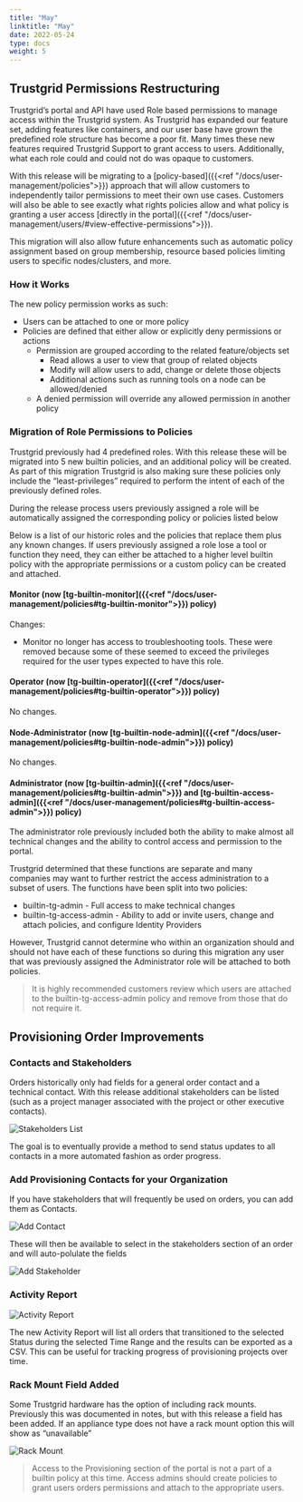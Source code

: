 ```yaml
---
title: "May"
linktitle: "May"
date: 2022-05-24
type: docs
weight: 5
---
```


## Trustgrid Permissions Restructuring

Trustgrid’s portal and API have used Role based permissions to manage access within the Trustgrid system. As Trustgrid has expanded our feature set, adding features like containers, and our user base have grown the predefined role structure has become a poor fit. Many times these new features required Trustgrid Support to grant access to users.  Additionally, what each role could and could not do was opaque to customers. 

With this release will be migrating to a [policy-based]({{<ref "/docs/user-management/policies">}}) approach that will allow customers to independently tailor permissions to meet their own use cases. Customers will also be able to see exactly what rights policies allow and what policy is granting a user access [directly in the portal]({{<ref "/docs/user-management/users/#view-effective-permissions">}}). 

This migration will also allow future enhancements such as automatic policy assignment based on group membership, resource based policies limiting users to specific nodes/clusters, and more.  


### How it Works

The new policy permission works as such:

* Users can be attached to one or more policy
* Policies are defined that either allow or explicitly deny permissions or actions
	* Permission are grouped according to the related feature/objects set
		* Read allows a user to view that group of related objects
		* Modify will allow users to add, change or delete those objects
		* Additional actions such as running tools on a node can be allowed/denied 
	* A denied permission will override any allowed permission in another policy

### Migration of Role Permissions to Policies

Trustgrid previously had 4 predefined roles. With this release these will be migrated into 5 new builtin policies, and an additional policy will be created. As part of this migration Trustgrid is also making sure these policies only include the “least-privileges” required to perform the intent of each of the previously defined roles. 

During the release process users previously assigned a role will be automatically assigned the corresponding policy or policies listed below

Below is a list of our historic roles and the policies that replace them plus any known changes. If users previously assigned a role lose a tool or function they need, they can either be attached to a higher level builtin policy with the appropriate permissions or a custom policy can be created and attached.

#### Monitor (now [tg-builtin-monitor]({{<ref "/docs/user-management/policies#tg-builtin-monitor">}}) policy)

Changes:
* Monitor no longer has access to troubleshooting tools. These were removed because some of these seemed to exceed the privileges required for the user types expected to have this role. 

#### Operator (now [tg-builtin-operator]({{<ref "/docs/user-management/policies#tg-builtin-operator">}}) policy)

No changes.

#### Node-Administrator (now [tg-builtin-node-admin]({{<ref "/docs/user-management/policies#tg-builtin-node-admin">}}) policy)

No changes.

#### Administrator (now [tg-builtin-admin]({{<ref "/docs/user-management/policies#tg-builtin-admin">}}) and [tg-builtin-access-admin]({{<ref "/docs/user-management/policies#tg-builtin-access-admin">}}) policy)

The administrator role previously included both the ability to make almost all technical changes and the ability to control access and permission to the portal.

Trustgrid determined that these functions are separate and many companies may want to further restrict the access administration to a subset of users. The functions have been split into two policies:

* builtin-tg-admin - Full access to make technical changes
* builtin-tg-access-admin - Ability to add or invite users, change and attach policies, and configure Identity Providers

However, Trustgrid cannot determine who within an organization should and should not have each of these functions so during this migration any user that was previously assigned the Administrator role will be attached to both policies.

> It is highly recommended customers review which users are attached to the builtin-tg-access-admin policy and remove from those that do not require it.

## Provisioning Order Improvements

### Contacts and Stakeholders

Orders historically only had fields for a general order contact and a technical contact.  With this release additional stakeholders can be listed (such as a project manager associated with the project or other executive contacts).  

![Stakeholders List](stakeholders.png)

The goal is to eventually provide a method to send status updates to all contacts in a more automated fashion as order progress.

### Add Provisioning Contacts for your Organization

If you have stakeholders that will frequently be used on orders, you can add them as Contacts.  

![Add Contact](contacts.png)

These will then be available to select in the stakeholders section of an order and will auto-polulate the fields

![Add Stakeholder](add-stakeholder.png)

### Activity Report

![Activity Report](activity-report.png)

The new Activity Report will list all orders that transitioned to the selected Status during the selected Time Range and the results can be exported as a CSV.  This can be useful for tracking progress of provisioning projects over time. 

### Rack Mount Field Added

Some Trustgrid hardware has the option of including rack mounts.  Previously this was documented in notes, but with this release a field has been added.  If an appliance type does not have a rack mount option this will show as “unavailable”

![Rack Mount](rack-mounts.png)

> Access to the Provisioning section of the portal is not a part of a builtin policy at this time. Access admins should create policies to grant users orders permissions and attach to the appropriate users.

